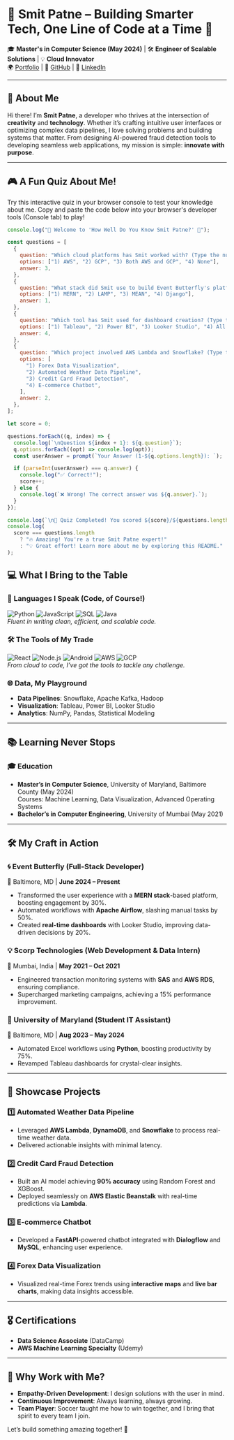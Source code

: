 # 🌟 Smit Patne – Building Smarter Tech, One Line of Code at a Time 🌟  

🎓 **Master's in Computer Science (May 2024)** | 🛠️ **Engineer of Scalable Solutions** | 💡 **Cloud Innovator**  
🌍 [Portfolio](https://smitpatneportfolio.netlify.app/) | 🐙 [GitHub](https://github.com/smithp17) | 💼 [LinkedIn](https://www.linkedin.com/in/smit-patne/)  

---

## 🚀 **About Me**  

Hi there! I’m **Smit Patne**, a developer who thrives at the intersection of **creativity** and **technology**. Whether it’s crafting intuitive user interfaces or optimizing complex data pipelines, I love solving problems and building systems that matter. From designing AI-powered fraud detection tools to developing seamless web applications, my mission is simple: **innovate with purpose**.

---

## 🎮 **A Fun Quiz About Me!**  

Try this interactive quiz in your browser console to test your knowledge about me. Copy and paste the code below into your browser's developer tools (Console tab) to play!

```javascript
console.log("🌟 Welcome to 'How Well Do You Know Smit Patne?' 🌟");

const questions = [
  {
    question: "Which cloud platforms has Smit worked with? (Type the number)",
    options: ["1) AWS", "2) GCP", "3) Both AWS and GCP", "4) None"],
    answer: 3,
  },
  {
    question: "What stack did Smit use to build Event Butterfly's platform? (Type the number)",
    options: ["1) MERN", "2) LAMP", "3) MEAN", "4) Django"],
    answer: 1,
  },
  {
    question: "Which tool has Smit used for dashboard creation? (Type the number)",
    options: ["1) Tableau", "2) Power BI", "3) Looker Studio", "4) All of the above"],
    answer: 4,
  },
  {
    question: "Which project involved AWS Lambda and Snowflake? (Type the number)",
    options: [
      "1) Forex Data Visualization",
      "2) Automated Weather Data Pipeline",
      "3) Credit Card Fraud Detection",
      "4) E-commerce Chatbot",
    ],
    answer: 2,
  },
];

let score = 0;

questions.forEach((q, index) => {
  console.log(`\nQuestion ${index + 1}: ${q.question}`);
  q.options.forEach((opt) => console.log(opt));
  const userAnswer = prompt(`Your Answer (1-${q.options.length}): `);

  if (parseInt(userAnswer) === q.answer) {
    console.log("✅ Correct!");
    score++;
  } else {
    console.log(`❌ Wrong! The correct answer was ${q.answer}.`);
  }
});

console.log(`\n🎉 Quiz Completed! You scored ${score}/${questions.length}.`);
console.log(
  score === questions.length
    ? "🔥 Amazing! You're a true Smit Patne expert!"
    : "💡 Great effort! Learn more about me by exploring this README."
);
```

## 💻 **What I Bring to the Table**  

### 🌟 **Languages I Speak (Code, of Course!)**
![Python](https://img.shields.io/badge/Python-3776AB?logo=python&logoColor=white)
![JavaScript](https://img.shields.io/badge/JavaScript-F7DF1E?logo=javascript&logoColor=black)
![SQL](https://img.shields.io/badge/SQL-336791?logo=postgresql&logoColor=white)
![Java](https://img.shields.io/badge/Java-007396?logo=java&logoColor=white)  
*Fluent in writing clean, efficient, and scalable code.*

### 🛠️ **The Tools of My Trade**
![React](https://img.shields.io/badge/React-61DAFB?logo=react&logoColor=black)
![Node.js](https://img.shields.io/badge/Node.js-339933?logo=node.js&logoColor=white)
![Android](https://img.shields.io/badge/Android-3DDC84?logo=android&logoColor=white)
![AWS](https://img.shields.io/badge/AWS-232F3E?logo=amazon-aws&logoColor=white)
![GCP](https://img.shields.io/badge/GCP-4285F4?logo=google-cloud&logoColor=white)  
*From cloud to code, I’ve got the tools to tackle any challenge.*

### 🌐 **Data, My Playground**
- **Data Pipelines**: Snowflake, Apache Kafka, Hadoop  
- **Visualization**: Tableau, Power BI, Looker Studio  
- **Analytics**: NumPy, Pandas, Statistical Modeling  

---

## 📚 **Learning Never Stops**  

### 🎓 **Education**
- **Master’s in Computer Science**, University of Maryland, Baltimore County (May 2024)  
  Courses: Machine Learning, Data Visualization, Advanced Operating Systems  
- **Bachelor’s in Computer Engineering**, University of Mumbai (May 2021)  

---

## 🛠️ **My Craft in Action**  

### **🌀 Event Butterfly (Full-Stack Developer)**  
📍 Baltimore, MD | **June 2024 – Present**  
- Transformed the user experience with a **MERN stack**-based platform, boosting engagement by 30%.  
- Automated workflows with **Apache Airflow**, slashing manual tasks by 50%.  
- Created **real-time dashboards** with Looker Studio, improving data-driven decisions by 20%.  

### **💡 Scorp Technologies (Web Development & Data Intern)**  
📍 Mumbai, India | **May 2021 – Oct 2021**  
- Engineered transaction monitoring systems with **SAS** and **AWS RDS**, ensuring compliance.  
- Supercharged marketing campaigns, achieving a 15% performance improvement.  

### **🤖 University of Maryland (Student IT Assistant)**  
📍 Baltimore, MD | **Aug 2023 – May 2024**  
- Automated Excel workflows using **Python**, boosting productivity by 75%.  
- Revamped Tableau dashboards for crystal-clear insights.  

---

## 🌟 **Showcase Projects**  

### **1️⃣ Automated Weather Data Pipeline**  
- Leveraged **AWS Lambda**, **DynamoDB**, and **Snowflake** to process real-time weather data.  
- Delivered actionable insights with minimal latency.  

### **2️⃣ Credit Card Fraud Detection**  
- Built an AI model achieving **90% accuracy** using Random Forest and XGBoost.  
- Deployed seamlessly on **AWS Elastic Beanstalk** with real-time predictions via **Lambda**.  

### **3️⃣ E-commerce Chatbot**  
- Developed a **FastAPI**-powered chatbot integrated with **Dialogflow** and **MySQL**, enhancing user experience.  

### **4️⃣ Forex Data Visualization**  
- Visualized real-time Forex trends using **interactive maps** and **live bar charts**, making data insights accessible.  

---

## 🎖️ **Certifications**  
- **Data Science Associate** (DataCamp)  
- **AWS Machine Learning Specialty** (Udemy)  

---

## 🌈 **Why Work with Me?**  
- **Empathy-Driven Development**: I design solutions with the user in mind.  
- **Continuous Improvement**: Always learning, always growing.  
- **Team Player**: Soccer taught me how to win together, and I bring that spirit to every team I join.  

Let’s build something amazing together! 🤝  
